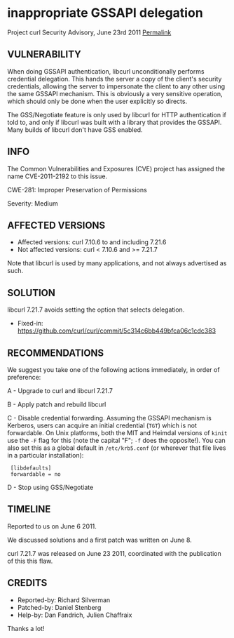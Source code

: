 inappropriate GSSAPI delegation
===============================

Project curl Security Advisory, June 23rd 2011
[Permalink](https://curl.se/docs/CVE-2011-2192.html)

VULNERABILITY
-------------

When doing GSSAPI authentication, libcurl unconditionally performs
credential delegation. This hands the server a copy of the client's security
credentials, allowing the server to impersonate the client to any other
using the same GSSAPI mechanism. This is obviously a very sensitive
operation, which should only be done when the user explicitly so directs.

The GSS/Negotiate feature is only used by libcurl for HTTP authentication if
told to, and only if libcurl was built with a library that provides the
GSSAPI. Many builds of libcurl don't have GSS enabled.

INFO
----

The Common Vulnerabilities and Exposures (CVE) project has assigned the name
CVE-2011-2192 to this issue.

CWE-281: Improper Preservation of Permissions

Severity: Medium

AFFECTED VERSIONS
-----------------

- Affected versions: curl 7.10.6 to and including 7.21.6
- Not affected versions: curl < 7.10.6 and >= 7.21.7

Note that libcurl is used by many applications, and not always advertised as
such.

SOLUTION
--------

libcurl 7.21.7 avoids setting the option that selects delegation.

- Fixed-in: https://github.com/curl/curl/commit/5c314c6bb449bfca06c1cdc383

RECOMMENDATIONS
---------------

We suggest you take one of the following actions immediately, in order of
preference:

 A - Upgrade to curl and libcurl 7.21.7

 B - Apply patch and rebuild libcurl

 C - Disable credential forwarding. Assuming the GSSAPI mechanism is Kerberos,
     users can acquire an initial credential (`TGT`) which is not
     forwardable. On Unix platforms, both the MIT and Heimdal versions of
     `kinit` use the `-F` flag for this (note the capital "F"; `-f` does the
     opposite!). You can also set this as a global default in `/etc/krb5.conf`
     (or wherever that file lives in a particular installation):

     [libdefaults]
     forwardable = no

 D - Stop using GSS/Negotiate

TIMELINE
---------

Reported to us on June 6 2011.

We discussed solutions and a first patch was written on June 8.

curl 7.21.7 was released on June 23 2011, coordinated with the publication of
this this flaw.

CREDITS
-------

- Reported-by: Richard Silverman
- Patched-by: Daniel Stenberg
- Help-by: Dan Fandrich, Julien Chaffraix

Thanks a lot!

